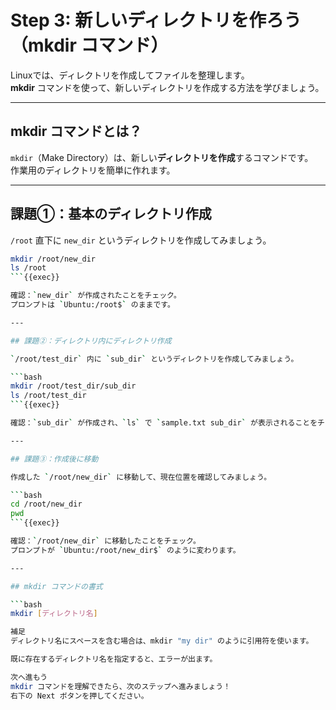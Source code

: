 # Step 3: 新しいディレクトリを作ろう（mkdir コマンド）

Linuxでは、ディレクトリを作成してファイルを整理します。  
**mkdir** コマンドを使って、新しいディレクトリを作成する方法を学びましょう。

---

## mkdir コマンドとは？

`mkdir`（Make Directory）は、新しい**ディレクトリを作成**するコマンドです。  
作業用のディレクトリを簡単に作れます。

---

## 課題①：基本のディレクトリ作成

`/root` 直下に `new_dir` というディレクトリを作成してみましょう。

```bash
mkdir /root/new_dir
ls /root
```{{exec}}

確認：`new_dir` が作成されたことをチェック。  
プロンプトは `Ubuntu:/root$` のままです。

---

## 課題②：ディレクトリ内にディレクトリ作成

`/root/test_dir` 内に `sub_dir` というディレクトリを作成してみましょう。

```bash
mkdir /root/test_dir/sub_dir
ls /root/test_dir
```{{exec}}

確認：`sub_dir` が作成され、`ls` で `sample.txt sub_dir` が表示されることをチェック。

---

## 課題③：作成後に移動

作成した `/root/new_dir` に移動して、現在位置を確認してみましょう。

```bash
cd /root/new_dir
pwd
```{{exec}}

確認：`/root/new_dir` に移動したことをチェック。  
プロンプトが `Ubuntu:/root/new_dir$` のように変わります。

---

## mkdir コマンドの書式

```bash
mkdir [ディレクトリ名]

補足
ディレクトリ名にスペースを含む場合は、mkdir "my dir" のように引用符を使います。

既に存在するディレクトリ名を指定すると、エラーが出ます。

次へ進もう
mkdir コマンドを理解できたら、次のステップへ進みましょう！
右下の Next ボタンを押してください。
